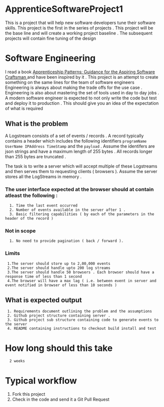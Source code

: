 # ApprenticeSoftwareProject1
This is a project that will help new software developers tune their software skills. This project is the first in the series of projects . This project will be the base line and will create a working project baseline . The subsequent projects will contain fine tuning of the design 
# Software Engineering 
I read a book [ Apprenticeship Patterns: Guidance for the Aspiring Software Craftsman ](https://www.amazon.in/Apprenticeship-Patterns-Guidance-Aspiring-Craftsman/dp/8184048459?tag=googinhydr18418-21&tag=googinkenshoo-21&ascsubtag=82d37f98-b848-4dc5-9da4-1ccc0b811d3c) and have been inspired by it . This project is an attempt to create something on the same lines for the team of software engineers
Engineering is always about making the trade offs for the use case . Engineering is also about mastering the set of tools used in day to day jobs . A modern software engineer is expected to not only write the code but test and deploy it to production .  This should give you an idea of the expectation of what is required 

## What is the problem
A Logstream consists of a set of events / records . A record typically contains a header which includes the following identifiers ` programName UserName IPAddress TimeStamp `  and the `payload` . Assume the identifers are json strings and have a maximum length of 255 bytes . All records longer than 255 bytes are truncated .

The task is to write a server which will accept multiple of these Logstreams and then serves them to requesting clients ( browsers ). Assume the server stores all the LogStreams in memory .  

### The user interface expected at the browser should at contain atleast the following : 
      1. Time the last event occurred 
      2. Number of events available in the server after 1 . 
      3. Basic filtering capabilities ( by each of the parameters in the header of the record )
### Not in scope
      1. No need to provide pagination ( back / forward ). 

### Limits
     1.The server should store up to 2,00,000 events
     2.The server should handle upto 200 log streams
     3.The server should handle 50 browsers . Each browser should have a response time of less than 1 second
     4.The browser will have a max lag ( i.e. between event in server and event notified in browser of less than 10 seconds )
     
## What is expected output 
     1. Requirements document outlining the problem and the assumptions 
     2. Github project structure containing server . 
     3. Github project sub structure containing code to generate events to the server
     4. README containing instructions to checkout build install and test  
# How long should this take
      2 weeks 

# Typical workflow 
   1. Fork this project 
   2. Check in the code and send it a Git Pull Request
   
